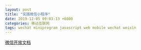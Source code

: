 ```yaml
---
layout: post
title: "实践微信小程序"
date: 2019-12-05 09:03:13 +0800
categories: 移动互联网
tags: wechat miniprogram javascript web mobile wechat weixin
---
```


[微信开放文档](https://developers.weixin.qq.com/miniprogram/dev/framework/)

